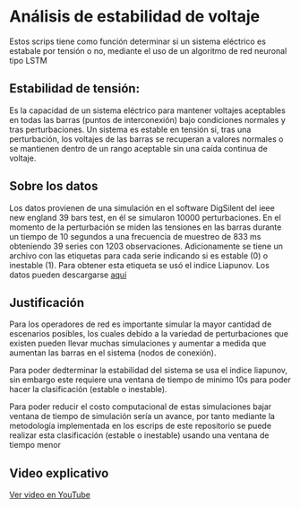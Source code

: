 # Análisis de estabilidad de voltaje

Estos scrips tiene como función determinar si un sistema eléctrico es estabale por tensión o no, mediante el uso de un algoritmo de red neuronal tipo LSTM

## Estabilidad de tensión: 
Es la capacidad de un sistema eléctrico para mantener voltajes aceptables en todas las barras (puntos de interconexión) bajo condiciones normales y tras perturbaciones. Un sistema es estable en tensión si, tras una perturbación, los voltajes de las barras se recuperan a valores normales o se mantienen dentro de un rango aceptable sin una caída continua de voltaje.

## Sobre los datos
Los datos provienen de una simulación en el software DigSilent del ieee new england 39 bars test, en él se simularon 10000 perturbaciones. En el momento de la perturbación se miden las tensiones en las barras durante un tiempo de 10 segundos a una frecuencia de muestreo de 833 ms obteniendo 39 series con 1203 observaciones. Adicionamente se tiene un archivo con las etiquetas para cada serie indicando si es estable (0) o inestable (1). Para obtener esta etiqueta se usó el indice Liapunov.
Los datos pueden descargarse [aquí]((https://github.com/Juandi11/Series_de_tiempo))


## Justificación
Para los operadores de red es importante simular la mayor cantidad de escenarios posibles, los cuales debido a la variedad de perturbaciones que existen pueden llevar muchas simulaciones y aumentar a medida que aumentan las barras en el sistema (nodos de conexión).



Para poder dedterminar la estabilidad del sistema se usa el indice liapunov, sin embargo este requiere una ventana de tiempo de minimo 10s para poder hacer la clasificación (estable o inestable).

Para poder reducir el costo computacional de estas simulaciones bajar ventana de tiempo de simulación sería un avance, por tanto mediante la metodología implementada en los escrips de este repositorio se puede realizar esta clasificación (estable o inestable) usando una ventana de tiempo menor

## Video explicativo
[Ver video en YouTube](https://www.youtube.com/watch?v=kduSaWT7oGQ)
